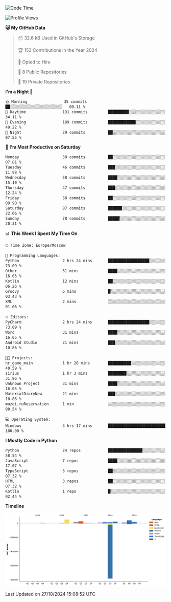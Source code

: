 <!--START_SECTION:waka-->
![Code Time](http://img.shields.io/badge/Code%20Time-538%20hrs%205%20mins-blue)

![Profile Views](http://img.shields.io/badge/Profile%20Views-4-blue)

**🐱 My GitHub Data** 

> 📦 32.6 kB Used in GitHub's Storage 
 > 
> 🏆 153 Contributions in the Year 2024
 > 
> 💼 Opted to Hire
 > 
> 📜 8 Public Repositories 
 > 
> 🔑 19 Private Repositories 
 > 
**I'm a Night 🦉** 

```text
🌞 Morning                35 commits          ██░░░░░░░░░░░░░░░░░░░░░░░   09.11 % 
🌆 Daytime                131 commits         █████████░░░░░░░░░░░░░░░░   34.11 % 
🌃 Evening                189 commits         ████████████░░░░░░░░░░░░░   49.22 % 
🌙 Night                  29 commits          ██░░░░░░░░░░░░░░░░░░░░░░░   07.55 % 
```
📅 **I'm Most Productive on Saturday** 

```text
Monday                   30 commits          ██░░░░░░░░░░░░░░░░░░░░░░░   07.81 % 
Tuesday                  46 commits          ███░░░░░░░░░░░░░░░░░░░░░░   11.98 % 
Wednesday                58 commits          ████░░░░░░░░░░░░░░░░░░░░░   15.10 % 
Thursday                 47 commits          ███░░░░░░░░░░░░░░░░░░░░░░   12.24 % 
Friday                   38 commits          ██░░░░░░░░░░░░░░░░░░░░░░░   09.90 % 
Saturday                 87 commits          ██████░░░░░░░░░░░░░░░░░░░   22.66 % 
Sunday                   78 commits          █████░░░░░░░░░░░░░░░░░░░░   20.31 % 
```


📊 **This Week I Spent My Time On** 

```text
🕑︎ Time Zone: Europe/Moscow

💬 Programming Languages: 
Python                   2 hrs 24 mins       ██████████████████░░░░░░░   73.09 % 
Other                    31 mins             ████░░░░░░░░░░░░░░░░░░░░░   16.05 % 
Kotlin                   12 mins             ██░░░░░░░░░░░░░░░░░░░░░░░   06.26 % 
Groovy                   6 mins              █░░░░░░░░░░░░░░░░░░░░░░░░   03.43 % 
XML                      2 mins              ░░░░░░░░░░░░░░░░░░░░░░░░░   01.06 % 

🔥 Editors: 
PyCharm                  2 hrs 24 mins       ██████████████████░░░░░░░   73.09 % 
Word                     31 mins             ████░░░░░░░░░░░░░░░░░░░░░   16.05 % 
Android Studio           21 mins             ███░░░░░░░░░░░░░░░░░░░░░░   10.86 % 

🐱‍💻 Projects: 
hr_game_main             1 hr 20 mins        ██████████░░░░░░░░░░░░░░░   40.59 % 
sirius                   1 hr 3 mins         ████████░░░░░░░░░░░░░░░░░   31.96 % 
Unknown Project          31 mins             ████░░░░░░░░░░░░░░░░░░░░░   16.05 % 
MaterialDiaryNew         21 mins             ███░░░░░░░░░░░░░░░░░░░░░░   10.86 % 
muzei.ruReservation      1 min               ░░░░░░░░░░░░░░░░░░░░░░░░░   00.54 % 

💻 Operating System: 
Windows                  3 hrs 17 mins       █████████████████████████   100.00 % 
```

**I Mostly Code in Python** 

```text
Python                   24 repos            ███████████████░░░░░░░░░░   58.54 % 
JavaScript               7 repos             ████░░░░░░░░░░░░░░░░░░░░░   17.07 % 
TypeScript               3 repos             ██░░░░░░░░░░░░░░░░░░░░░░░   07.32 % 
HTML                     3 repos             ██░░░░░░░░░░░░░░░░░░░░░░░   07.32 % 
Kotlin                   1 repo              █░░░░░░░░░░░░░░░░░░░░░░░░   02.44 % 
```



**Timeline**

![Lines of Code chart](https://raw.githubusercontent.com/adlemx/adlemx/main/assets/bar_graph.png)


 Last Updated on 27/10/2024 15:08:52 UTC
<!--END_SECTION:waka-->

